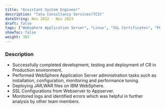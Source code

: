 ```yaml
---
title: "Assistant System Engineer"
description: "Tata Consultancy Services(TCS)"
dateString: Nov 2022 - Nov 2023
draft: false
tags: ["Websphere Application Server", "Linux", "SSL Certificates", "PL/SQL", "Jenkins", "Tortoise SVN", "IBM Integration Desginer","Load Balancing","Oracle SQL Developer","Java"]
showToc: false
weight: 302
--- 
```


### Description

- Successfully completed development, testing and deployment of CR in Production environment.
- Performed WebSphere Application Server administration tasks such as installation, configuration, monitoring and performance tuning.
- Deploying JAR,WAR files on IBM WebSphere.
- SSL Configurations from Webserver to Appserver.
- Monitored logs and identified errors which was helpful in further analysis by other team members.

